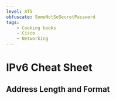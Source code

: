```yaml
---
level: ATS
obfuscate: SomeNotSoSecretPassword
tags:
    - Cooking books
    - Cisco
    - Networking
---
```

# IPv6 Cheat Sheet
## Address Length and Format